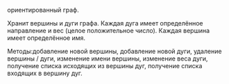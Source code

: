ориентированный граф.

Хранит вершины и дуги графа. Каждая дуга имеет определённое направление и вес (целое положительное число). Каждая вершина имеет определённое имя.

Методы:добавление новой вершины, добавление новой дуги, удаление вершины / дуги, изменение имени вершины, изменение веса дуги, получение списка исходящих из вершины дуг, получение списка входящих в вершину дуг.
